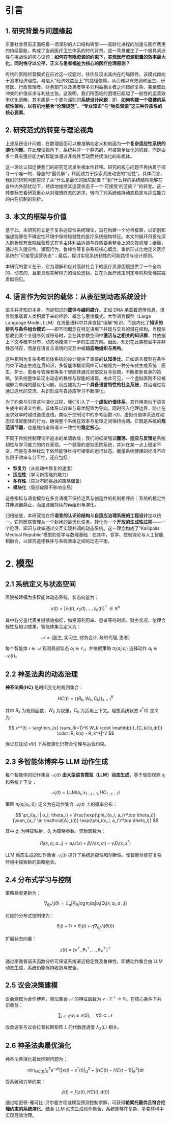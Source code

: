 # 引言

## 1. 研究背景与问题缘起

东亚社会目前正面临着一场深刻的人口结构转型——高龄化进程的加速与医疗费用的持续膨胀，构成了当前医疗卫生体系的时代背景。这一背景催生了一个极具紧迫性与挑战性的核心议题：**如何在有限资源的约束下，实现医疗资源配置的效率最大化，同时恪守以公平、正义与患者福祉为核心的医疗伦理原则？**

传统的医院经营模式在应对这一议题时，往往显现出其内在的局限性。该模式倾向于追求经济理性，易陷入“经济效益至上”的路径依赖，从而难以有效调和医生、研修医、行政管理者、财务部门以及患者等多元利益相关者之间错综复杂、甚至彼此冲突的价值诉求与利益主张。这表明，我们所面临的困境已超越了一般性的运营效率优化范畴，其本质是一个更为深刻的**系统设计问题**：即，**如何构建一个稳健的系统性架构，以有机地整合“伦理规范”、“专业知识”与“物质资源”这三种异质性的核心要素**。

## 2. 研究范式的转变与理论视角

上述系统设计问题，在数理层面可以被准确地定义和刻画为**一个复杂适应性系统的演化问题**。在此理论视角下，系统并非一个静态的、可被简单优化的机器，而是由多个具有适应能力的智能体通过非线性互动而持续演化的有机体。

这一理论认知促使我们的研究范式发生根本性转移。研究的核心问题不再执着于探寻一个唯一的、静态的“最优解”，转而致力于探索系统动态的“韧性”。具体而言，我们的研究问题实现了从“什么是最优的医院配置？”到“什么样的系统结构能够在各种内外部扰动下，持续地维持其运营状态于一个‘可接受’的区间？”的转变。这一转变标志着研究重心从对理想终态的追求，转向了对系统维持动态稳定与适应能力的内在机制的剖析。

## 3. 本文的框架与价值

基于此，本研究将立足于复杂适应性系统理论，旨在构建一个分析框架，以识别和描述能够在不确定性环境中保持稳健性的医疗系统结构特征。本文的展开将首先深入剖析现有医院经营模式在多主体利益协调与异质要素整合上的失效机理；继而，通过引入适应性、涌现行为、鲁棒性等复杂系统核心概念，重新形式化地定义医疗系统的“可接受运营状态”；最后，探讨实现系统韧性的可能路径与设计原则。

本研究的意义在于，它为理解和应对高龄社会下的医疗资源困境提供了一个全新的、动态的、且更具现实解释力的理论透镜，旨在为医疗政策制定与机构管理实践贡献洞见。

## 4. 语言作为知识的载体：从表征到动态系统设计

语言并非知识本身，而是知识的**载体与编码媒介**。正如 DNA 承载着遗传信息，语言则承载着人类积累下来的经验、概念与思维模式。大型语言模型（Large Language Model, LLM）在海量语料中并非直接“理解”知识，而是内化了**知识的排列与条件组合模式**——即不同概念在特定语境下共现与交互的潜在结构。当模型接收到某个关键序列或符号时，会在其参数空间中**激活与之相关的知识群**，并依据上下文与概率分布，动态地推演下一步的生成方向。因此，知识在此类模型中并非静态储存，而是在语言与语境的交互中被**动态地组织与再构**。

这种机制为复杂多智能体系统的设计提供了重要的**认知类比**。正如语言模型在条件约束下动态生成连贯知识，多智能体框架同样可以被视为一种分布式生成系统：医生、护士、患者与管理者等各个智能体通过局部交互与协商，不断更新自身的策略，使系统整体呈现出动态的秩序与智能的涌现。由此可见，一个虚拟医院不应被理解为单纯的最优化问题，而应被视为一个**具备语言特性的社会系统**，其治理过程通过迭代的交流、共识形成与自适应学习不断演化。

为了约束与引导这种演化过程，我们引入了一个**虚拟价值体系**，其作用类似于语言生成中的语义约束。该体系以效率与最优配置为导向，同时嵌入伦理边界，防止在追求效率时越过道德底线。类似于控制论中的参考函数 $r(t)$，虚拟价值体系通过动态校准智能体的行为，确保整个系统在效率与伦理之间保持协调。它既是系统的**规范调节器**，也是维持全局语义一致性的**稳定核心**。

不同于传统控制理论所追求的单调收敛，我们的框架强调**震荡、适应与反馈**是系统韧性与学习能力的内在表现。一个健康的虚拟医院系统，并非在某一点上稳定不变，而是在多种扰动下依然能够维持可接受的运行状态。衡量系统健康的标准不应仅限于效率与公平性，还应包括：

- **恢复力**（从扰动中恢复的速度）
- **适应性**（学习新策略的能力）
- **多样性**（应对不同挑战的策略储备）
- **模块化**（局部故障不影响全局）

这些指标与语言模型在多变语境下保持连贯与创造性的机制相呼应：系统的稳定性并非源自静止，而是源自持续的再组织与演化。

归根结底，本研究旨在将**语言的认识论结构**与**自适应治理系统的工程设计**加以统一。它将医院管理从一个封闭的最优化任务，转化为一个**开放的生成性过程**——一个伦理、知识与效率通过交互实现共调的动态系统。这一理念构成了“Kallipolis Medical Republic”模型的哲学与数理基础：在其中，哲学、控制理论与人工智能相融合，以探究道德秩序与系统效率之间的动态平衡。

# 2. 模型

## 2.1 系统定义与状态空间

医院被建模为多智能体动态系统，状态向量为：

$$
x(t) = [x_1(t), x_2(t), \dots, x_n(t)]^\top \in \mathbb{R}^n
$$

其中各分量代表关键绩效指标，如资源利用率、患者等待时间、财务状况、伦理合规性及培训成果。智能体集合定义为：

$$
\mathcal{A} = \{\text{医生}, \text{实习生}, \text{财务会计}, \text{政府代理}, \text{患者}\}
$$

每个智能体 $i \in \mathcal{A}$ 观测局部状态 $o_i \in \mathcal{O}_i$，并依据策略 $\pi_i(a_i | o_i)$ 选择动作 $a_i \in \mathcal{A}_i(t)$。

## 2.2 神圣法典的动态治理

**神圣法典(HC)** 是时间变化的规则集合：

$$
HC(t) = \{(R_k, W_k, C_k)\}_{k=1}^K
$$

其中 $R_k$ 为规则函数，$W_k$ 为权重，$C_k$ 为适用上下文。理想系统状态 $x^*(t)$ 定义为：

$$
x^*(t) = \arg\min_{x} \sum_{k=1}^K W_k \cdot \mathbb{I}_{C_k}(x,d(t)) \cdot |R_k(x) - R_k^*|^2
$$

保证在扰动 $d(t)$ 下系统演化仍符合伦理与运营约束。

## 2.3 多智能体博弈与 LLM 动作生成

每个智能体的动作集合 $\mathcal{A}_i(t)$ **由大型语言模型（LLM）动态生成**，基于局部观测 $o_i$ 和系统上下文：

$$
\mathcal{A}_i(t) = \text{LLM}(o_i, x_{1:t-1}, HC_{1:t-1})
$$

策略 $\pi_i(a_i | o_i; \theta_i)$ 定义为在动作集合 $\mathcal{A}_i(t)$ 上的概率分布：

$$
\pi_i(a_i | o_i; \theta_i) = \frac{\exp(\phi_i(o_i, a_i)^\top \theta_i)}{\sum_{a_i' \in \mathcal{A}_i(t)} \exp(\phi_i(o_i, a_i')^\top \theta_i)}
$$

其中 $\phi_i$ 为特征映射，$\theta_i$ 为策略参数。奖励函数为：

$$
R_i(x, a_i, a_{-i}) = \alpha_i U(x) + \beta_i V_i(x, a_i) - \gamma_i D_i(x, x^*)
$$

LLM 动态生成的动作集合 $\mathcal{A}_i(t)$ 提升了系统适应性和创新性，使智能体能在复杂环境中探索新的策略组合。

## 2.4 分布式学习与控制

策略梯度更新为：

$$
\nabla_{\theta_i} J_i(\theta) = \mathbb{E}_{\pi} \big[ \nabla_{\theta_i} \log \pi_i(a_i|o_i) Q_i(x, a_i, a_{-i}) \big]
$$

对应的分布式控制律为：

$$
\theta_i(t+1) = \theta_i(t) + \eta \nabla_{\theta_i} J_i(\theta(t))
$$

扩展状态向量：

$$
z(t) = [x^\top, \theta_1^\top, \dots, \theta_4^\top]^\top
$$

通过李雅普诺夫函数分析可保证系统渐近稳定性及鲁棒性，即使动作集合由 LLM 动态生成，系统仍能保持收敛与安全。

## 2.5 议会决策建模

议会建模为合作博弈，席位集合 $\mathcal{N}$ 的特征函数为 $v: 2^{\mathcal{N}} \to \mathbb{R}$。在核心条件下共识收敛：

$$
\sum_{i \in S} w_i \geq v(S), \quad \forall S \subset \mathcal{N}
$$

收敛速率与议会拉普拉斯矩阵 $L$ 的代数连通度 $\lambda_2(L)$ 相关。

## 2.6 神圣法典最优演化

神圣法典演化最优控制问题为：

$$
\min_{HC(t)} \int_0^T e^{-\rho t} \Big[ |x(t) - x^*(t)|^2_Q + |HC(t) - HC(t-1)|^2_R \Big] dt
$$

受系统动力学约束：

$$
\dot{z}(t) = f(z(t), HC(t), d(t))
$$

通过哈密顿-雅可比-贝尔曼方程或模型预测控制求解，可获得**帕累托最优且符合伦理约束的系统演化**。结合 LLM 动态生成动作集合，系统能够在复杂、多变环境中实现高效治理。

